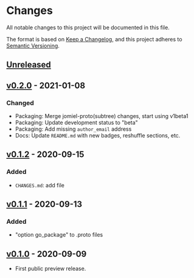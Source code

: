 # Changes

All notable changes to this project will be documented in this file.

The format is based on [Keep a
Changelog](https://keepachangelog.com/en/1.0.0/), and this project
adheres to [Semantic Versioning](https://semver.org/spec/v2.0.0.html).

## [Unreleased]

## [v0.2.0] - 2021-01-08

### Changed

- Packaging: Merge jomiel-proto(subtree) changes, start using v1beta1
- Packaging: Update development status to "beta"
- Packaging: Add missing `author_email` address
- Docs: Update `README.md` with new badges, reshuffle sections, etc.

## [v0.1.2] - 2020-09-15

### Added

- `CHANGES.md`: add file

## [v0.1.1] - 2020-09-13

### Added

- "option go_package" to .proto files

## [v0.1.0] - 2020-09-09

- First public preview release.

[unreleased]: https://github.com/guendto/jomiel-messages/compare/v0.2.0..HEAD
[v0.2.0]: https://github.com/guendto/jomiel-messages/compare/v0.1.2..v0.2.0
[v0.1.2]: https://github.com/guendto/jomiel-messages/compare/v0.1.1..v0.1.2
[v0.1.1]: https://github.com/guendto/jomiel-messages/compare/v0.1.0..v0.1.1
[v0.1.0]: https://github.com/guendto/jomiel-messages/releases/tag/v0.1.0
